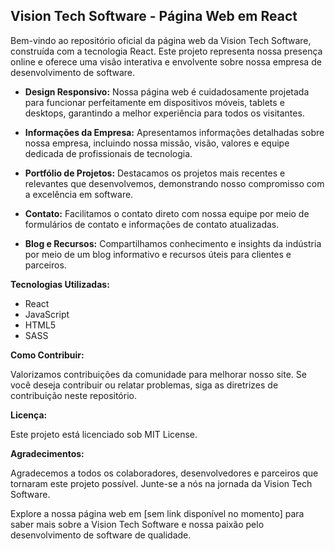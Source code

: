 ## Vision Tech Software - Página Web em React

Bem-vindo ao repositório oficial da página web da Vision Tech Software, construída com a tecnologia React. Este projeto representa nossa presença online e oferece uma visão interativa e envolvente sobre nossa empresa de desenvolvimento de software.

- **Design Responsivo:** Nossa página web é cuidadosamente projetada para funcionar perfeitamente em dispositivos móveis, tablets e desktops, garantindo a melhor experiência para todos os visitantes.

- **Informações da Empresa:** Apresentamos informações detalhadas sobre nossa empresa, incluindo nossa missão, visão, valores e equipe dedicada de profissionais de tecnologia.

- **Portfólio de Projetos:** Destacamos os projetos mais recentes e relevantes que desenvolvemos, demonstrando nosso compromisso com a excelência em software.

- **Contato:** Facilitamos o contato direto com nossa equipe por meio de formulários de contato e informações de contato atualizadas.

- **Blog e Recursos:** Compartilhamos conhecimento e insights da indústria por meio de um blog informativo e recursos úteis para clientes e parceiros.

**Tecnologias Utilizadas:**

- React
- JavaScript
- HTML5
- SASS

**Como Contribuir:**

Valorizamos contribuições da comunidade para melhorar nosso site. Se você deseja contribuir ou relatar problemas, siga as diretrizes de contribuição neste repositório.

**Licença:**

Este projeto está licenciado sob MIT License.

**Agradecimentos:**

Agradecemos a todos os colaboradores, desenvolvedores e parceiros que tornaram este projeto possível. Junte-se a nós na jornada da Vision Tech Software.

Explore a nossa página web em [sem link disponível no momento] para saber mais sobre a Vision Tech Software e nossa paixão pelo desenvolvimento de software de qualidade.

